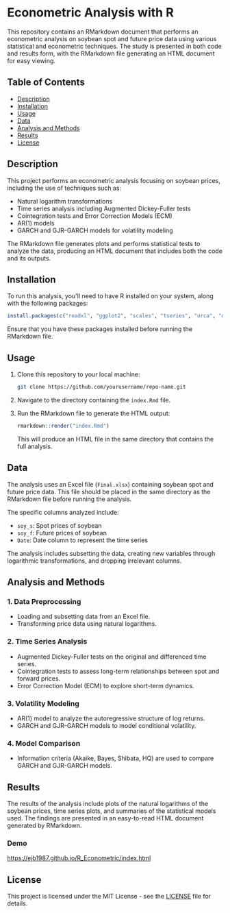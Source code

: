 # Econometric Analysis with R

This repository contains an RMarkdown document that performs an econometric analysis on soybean spot and future price data using various statistical and econometric techniques. The study is presented in both code and results form, with the RMarkdown file generating an HTML document for easy viewing.

## Table of Contents
- [Description](#description)
- [Installation](#installation)
- [Usage](#usage)
- [Data](#data)
- [Analysis and Methods](#analysis-and-methods)
- [Results](#results)
- [License](#license)

## Description

This project performs an econometric analysis focusing on soybean prices, including the use of techniques such as:
- Natural logarithm transformations
- Time series analysis including Augmented Dickey-Fuller tests
- Cointegration tests and Error Correction Models (ECM)
- AR(1) models
- GARCH and GJR-GARCH models for volatility modeling

The RMarkdown file generates plots and performs statistical tests to analyze the data, producing an HTML document that includes both the code and its outputs.

## Installation

To run this analysis, you'll need to have R installed on your system, along with the following packages:

```r
install.packages(c("readxl", "ggplot2", "scales", "tseries", "urca", "dplyr", "stargazer", "FinTS", "rugarch", "knitr"))
```

Ensure that you have these packages installed before running the RMarkdown file.

## Usage

1. Clone this repository to your local machine:
   ```bash
   git clone https://github.com/yourusername/repo-name.git
   ```

2. Navigate to the directory containing the `index.Rmd` file.

3. Run the RMarkdown file to generate the HTML output:
   ```r
   rmarkdown::render("index.Rmd")
   ```

   This will produce an HTML file in the same directory that contains the full analysis.

## Data

The analysis uses an Excel file (`Final.xlsx`) containing soybean spot and future price data. This file should be placed in the same directory as the RMarkdown file before running the analysis.

The specific columns analyzed include:
- `soy_s`: Spot prices of soybean
- `soy_f`: Future prices of soybean
- `Date`: Date column to represent the time series

The analysis includes subsetting the data, creating new variables through logarithmic transformations, and dropping irrelevant columns.

## Analysis and Methods

### 1. Data Preprocessing
- Loading and subsetting data from an Excel file.
- Transforming price data using natural logarithms.

### 2. Time Series Analysis
- Augmented Dickey-Fuller tests on the original and differenced time series.
- Cointegration tests to assess long-term relationships between spot and forward prices.
- Error Correction Model (ECM) to explore short-term dynamics.

### 3. Volatility Modeling
- AR(1) model to analyze the autoregressive structure of log returns.
- GARCH and GJR-GARCH models to model conditional volatility.

### 4. Model Comparison
- Information criteria (Akaike, Bayes, Shibata, HQ) are used to compare GARCH and GJR-GARCH models.

## Results

The results of the analysis include plots of the natural logarithms of the soybean prices, time series plots, and summaries of the statistical models used. The findings are presented in an easy-to-read HTML document generated by RMarkdown.
### Demo
https://ejb1987.github.io/R_Econometric/index.html

## License

This project is licensed under the MIT License - see the [LICENSE](LICENSE) file for details.
